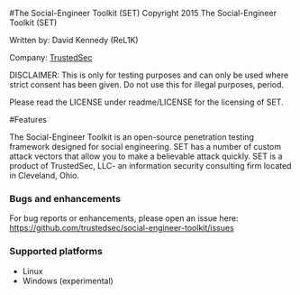#The Social-Engineer Toolkit (SET)
Copyright 2015 The Social-Engineer Toolkit (SET)

Written by: David Kennedy (ReL1K)

Company: [TrustedSec](https://www.trustedsec.com)

DISCLAIMER: This is only for testing purposes and can only be used where strict consent has been given. Do not use this for illegal purposes, period.

Please read the LICENSE under readme/LICENSE for the licensing of SET. 

#Features

The Social-Engineer Toolkit is an open-source penetration testing framework designed for social engineering. SET has a number of custom attack vectors that allow you to make a believable attack quickly. SET is a product of TrustedSec, LLC- an information security consulting firm located in Cleveland, Ohio.

### Bugs and enhancements

For bug reports or enhancements, please open an issue here: https://github.com/trustedsec/social-engineer-toolkit/issues

### Supported platforms

- Linux
- Windows (experimental)
